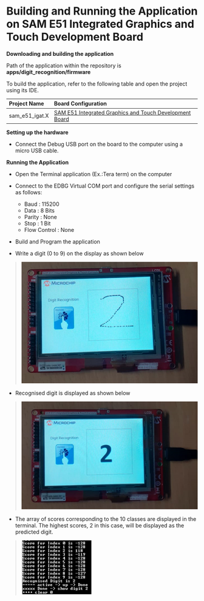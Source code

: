 # Building and Running the Application on SAM E51 Integrated Graphics and Touch Development Board

**Downloading and building the application**

Path of the application within the repository is **apps/digit_recognition/firmware**

To build the application, refer to the following table and open the project using its IDE.

| Project Name      | Board Configuration  |
|:------------------|:---------------------|
| sam_e51_igat.X    | [SAM E51 Integrated Graphics and Touch Development Board](https://www.microchip.com/developmenttools/ProductDetails/EV14C17A)|


**Setting up the hardware**
- Connect the Debug USB port on the board to the computer using a micro USB cable.

**Running the Application**

- Open the Terminal application (Ex.:Tera term) on the computer

- Connect to the EDBG Virtual COM port and configure the serial settings as follows:
    - Baud : 115200
    - Data : 8 Bits
    - Parity : None
    - Stop : 1 Bit
    - Flow Control : None

- Build and Program the application

- Write a digit (0 to 9) on the display as shown below

> ![digit_recognition_sam_e51_igat_writedigit](GUID-364522EA-D76D-4F12-9B82-529308BA6300-low.png)

- Recognised digit is displayed as shown below

> ![digit_recognition_sam_e51_igat_recogniseddigit](GUID-FDF8B562-C27F-4C9F-9379-C49456A8A492-low.png)

- The array of scores corresponding to the 10 classes are displayed in the terminal. The highest scores, 2 in this case, will be displayed as the predicted digit.

> ![digit_recognition_teraterm](GUID-2771F54B-0A08-4EC7-BF1C-FF43365A9ED3-low.png)

